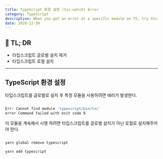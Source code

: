 ```yaml
---
title: TypeScript 환경 설정 (tsc-watch) Error
category: TypeScript
description: When you get an error at a specific module on TS, try this.
date: 2020-12-30
---
```


## 🤦 TL; DR

- 타입스크립트 글로벌 설치 제거
- 타입스크립트 로컬 설치

---

## TypeScript 환경 설정


타입스크립트를 글로벌로 설치 후 특정 모듈을 사용하려면 에러가 발생한다.


```bash

Err: Cannot find module 'typescript/bin/tsc'
error Command failed with exit code 9 

```


이 모듈을 계속해서 시행 하려면 타입스크립트를 글로벌 설치가 아닌 로컬로 설치해주어야 한다.


```bash

yarn global remove typescript

yarn add typescript

```
